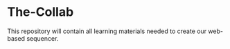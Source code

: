 # The-Collab
This repository will contain all learning materials needed to create our web-based sequencer. 
